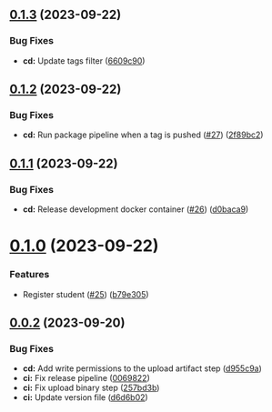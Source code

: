 ## [0.1.3](https://github.com/upb-code-labs/main-api/compare/v0.1.2...v0.1.3) (2023-09-22)


### Bug Fixes

* **cd:** Update tags filter ([6609c90](https://github.com/upb-code-labs/main-api/commit/6609c90b5abec1309a555d87a1bf27a8320f8404))



## [0.1.2](https://github.com/upb-code-labs/main-api/compare/v0.1.1...v0.1.2) (2023-09-22)


### Bug Fixes

* **cd:** Run package pipeline when a tag is pushed ([#27](https://github.com/upb-code-labs/main-api/issues/27)) ([2f89bc2](https://github.com/upb-code-labs/main-api/commit/2f89bc2270cf9ecd5c6ac4af0356eeafaae8895b))



## [0.1.1](https://github.com/upb-code-labs/main-api/compare/v0.1.0...v0.1.1) (2023-09-22)


### Bug Fixes

* **cd:** Release development docker container ([#26](https://github.com/upb-code-labs/main-api/issues/26)) ([d0baca9](https://github.com/upb-code-labs/main-api/commit/d0baca97373b6fa03ddd4dd8495b0ae160431365))



# [0.1.0](https://github.com/upb-code-labs/main-api/compare/v0.0.2...v0.1.0) (2023-09-22)


### Features

* Register student ([#25](https://github.com/upb-code-labs/main-api/issues/25)) ([b79e305](https://github.com/upb-code-labs/main-api/commit/b79e3051afd96a1c2ebdf3fa76f631232aa6e45f))



## [0.0.2](https://github.com/upb-code-labs/main-api/compare/d6d6b028d79d2be20ce778de5545f88af492c508...v0.0.2) (2023-09-20)


### Bug Fixes

* **cd:** Add write permissions to the upload artifact step ([d955c9a](https://github.com/upb-code-labs/main-api/commit/d955c9a4e1e9562caf431df5375aa24a3f8457d6))
* **ci:** Fix release pipeline ([0069822](https://github.com/upb-code-labs/main-api/commit/00698221818b488020d365e8cdd9ed68e9a71fc5))
* **ci:** Fix upload binary step ([257bd3b](https://github.com/upb-code-labs/main-api/commit/257bd3b9cc1e09c59ee8208058ec9ec432b8a33d))
* **ci:** Update version file ([d6d6b02](https://github.com/upb-code-labs/main-api/commit/d6d6b028d79d2be20ce778de5545f88af492c508))



